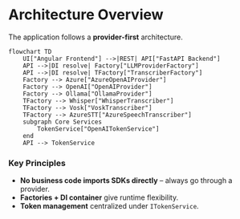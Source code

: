 # Architecture Overview

The application follows a **provider-first** architecture.

```mermaid
flowchart TD
    UI["Angular Frontend"] -->|REST| API["FastAPI Backend"]
    API -->|DI resolve| Factory["LLMProviderFactory"]
    API -->|DI resolve| TFactory["TranscriberFactory"]
    Factory --> Azure["AzureOpenAIProvider"]
    Factory --> OpenAI["OpenAIProvider"]
    Factory --> Ollama["OllamaProvider"]
    TFactory --> Whisper["WhisperTranscriber"]
    TFactory --> Vosk["VoskTranscriber"]
    TFactory --> AzureSTT["AzureSpeechTranscriber"]
    subgraph Core Services
        TokenService["OpenAITokenService"]
    end
    API --> TokenService
```

### Key Principles
* **No business code imports SDKs directly** – always go through a provider.
* **Factories + DI container** give runtime flexibility.
* **Token management** centralized under `ITokenService`. 